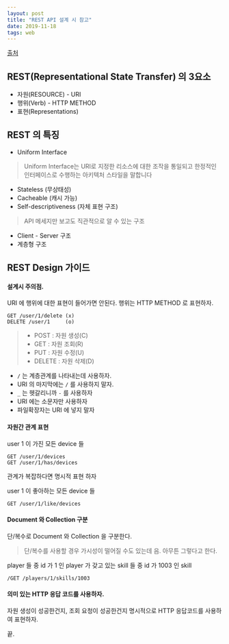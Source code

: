 ```yaml
---
layout: post
title: "REST API 설계 시 참고"
date: 2019-11-18
tags: web
---
```


[출처](https://meetup.toast.com/posts/92)

## REST(Representational State Transfer) 의 3요소
- 자원(RESOURCE) - URI
- 행위(Verb) - HTTP METHOD
- 표현(Representations)

## REST 의 특징
- Uniform Interface
> Uniform Interface는 URI로 지정한 리소스에 대한 조작을 통일되고 한정적인 인터페이스로 수행하는 아키텍처 스타일을 말합니다

- Stateless (무상태성)
- Cacheable (캐시 가능)
- Self-descriptiveness (자체 표현 구조)
> API 메세지만 보고도 직관적으로 알 수 있는 구조

- Client - Server 구조
- 계층형 구조

## REST Design 가이드

#### 설계시 주의점.

URI 에 행위에 대한 표현이 들어가면 안된다. 행위는 HTTP METHOD 로 표현하자.

```
GET /user/1/delete (x)
DELETE /user/1     (o)
```
> - POST : 자원 생성(C)
> - GET : 자원 조회(R)
> - PUT : 자원 수정(U)
> - DELETE : 자원 삭제(D)

- `/` 는 계층관계를 나타내는데 사용하자.
- URI 의 마지막에는 `/` 를 사용하지 말자.
- `_` 는 헷갈리니까 `-` 를 사용하자
- URI 에는 소문자만 사용하자
- 파일확장자는 URI 에 넣지 말자

#### 자원간 관계 표현

user 1 이 가진 모든 device 들
```
GET /user/1/devices
GET /user/1/has/devices
```

관계가 복잡하다면 명시적 표현 하자

user 1 이 좋아하는 모든 device 들

```
GET /user/1/like/devices
```

#### Document 와 Collection 구분

단/복수로 Document 와 Collection 을 구분한다.
> 단/복수를 사용할 경우 가시성이 떨어질 수도 있는데 음. 아무튼 그렇다고 한다.

player 들 중 id 가  1 인 player 가 갖고 있는 skill 들 중 id 가 1003 인 skill
```
/GET /players/1/skills/1003
```

#### 의미 있는 HTTP 응답 코드를 사용하자.

자원 생성이 성공한건지, 조회 요청이 성공한건지 명시적으로 HTTP 응답코드를 사용하여 표현하자.

끝.
